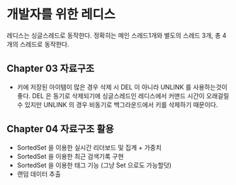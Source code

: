 # 개발자를 위한 레디스

레디스는 싱글스레드로 동작한다. 정확히는 메인 스레드1개와 별도의 스레드 3개, 총 4개의 스레드로 동작한다.

## Chapter 03 자료구조
- 키에 저장된 아이템이 많은 경우 삭제 시 DEL 이 아니라 UNLINK 를 사용하는것이 좋다.
DEL 은 동기로 삭제되기에 싱글스레드인 레디스에서 커맨드 시간이 오래걸릴 수 있지만 UNLINK 의 경우
비동기로 백그라운드에서 키를 삭제하기 때문이다.

## Chapter 04 자료구조 활용
- SortedSet 을 이용한 실시간 리더보드 및 집계 + 가중치
- SortedSet 을 이용한 최근 검색기록 구현
- SortedSet 을 이용한 태그 기능 (그냥 Set 으로도 가능할덧)
- 랜덤 데이터 추출